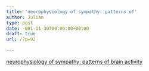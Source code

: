```yaml
---
title: 'neurophysiology of sympathy: patterns of'
author: Julian
type: post
date: -001-11-30T00:00:00+00:00
draft: true
url: /?p=92

---
```

[neurophysiology of sympathy: patterns of brain activity][1]

 [1]: http://straddle3.net/context/02/021210.en.html "neurophysiology of sympathy: patterns of brain activity"